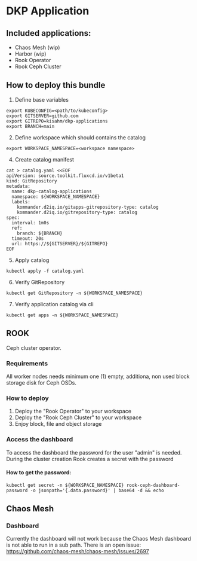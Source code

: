 # DKP Application

## Included applications:
* Chaos Mesh (wip)
* Harbor (wip)
* Rook Operator
* Rook Ceph Cluster

## How to deploy this bundle

1. Define base variables
```
export KUBECONFIG=<path/to/kubeconfig>
export GITSERVER=github.com
export GITREPO=kisahm/dkp-applications
export BRANCH=main
```

2. Define workspace which should contains the catalog
```
export WORKSPACE_NAMESPACE=<workspace namespace>
```

4. Create catalog manifest
````
cat > catalog.yaml <<EOF
apiVersion: source.toolkit.fluxcd.io/v1beta1
kind: GitRepository
metadata:
  name: dkp-catalog-applications
  namespace: ${WORKSPACE_NAMESPACE}
  labels:
    kommander.d2iq.io/gitapps-gitrepository-type: catalog
    kommander.d2iq.io/gitrepository-type: catalog
spec:
  interval: 1m0s
  ref:
    branch: ${BRANCH}
  timeout: 20s
  url: https://${GITSERVER}/${GITREPO}
EOF
````

5. Apply catalog
```
kubectl apply -f catalog.yaml
```

6. Verify GitRepository
````
kubectl get GitRepository -n ${WORKSPACE_NAMESPACE}
````

7. Verify application catalog via cli
````
kubectl get apps -n ${WORKSPACE_NAMESPACE}
````

## ROOK
Ceph cluster operator.

### Requirements
All worker nodes needs minimum one (1) empty, additiona, non used block storage disk for Ceph OSDs.

### How to deploy
1. Deploy the "Rook Operator" to your workspace
2. Deploy the "Rook Ceph Cluster" to your workspace
3. Enjoy block, file and object storage

### Access the dashboard
To access the dashboard the password for the user "admin" is needed.
During the cluster creation Rook creates a secret with the password

#### How to get the password:
```` 
kubectl get secret -n ${WORKSPACE_NAMESPACE} rook-ceph-dashboard-password -o jsonpath='{.data.password}' | base64 -d && echo
````

## Chaos Mesh

### Dashboard
Currently the dashboard will not work because the Chaos Mesh dashboard is not able to run in a sub path.
There is an open issue: https://github.com/chaos-mesh/chaos-mesh/issues/2697
